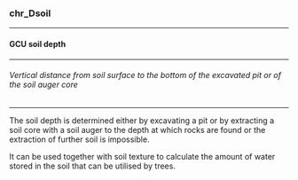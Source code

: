 ### chr_Dsoil



------
#### GCU soil depth



------
###### Vertical distance from soil surface to the bottom of the excavated pit or of the soil auger core



------
The soil depth is determined either by excavating a pit or by extracting a soil core with a soil auger to the depth at which rocks are found or the extraction of further soil is impossible.

It can be used together with soil texture to calculate the amount of water stored in the soil that can be utilised by trees.